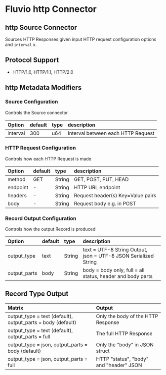 # Fluvio http Connector

## http Source Connector

Sources HTTP Responses given input HTTP request configuration options and `interval` x.

## Protocol Support

* HTTP/1.0, HTTP/1.1, HTTP/2.0

## http Metadata Modifiers

### Source Configuration

Controls the Source connector

| Option   | default  | type  | description |
| :---     | :---     | :---  | :----       |
| interval | 300      | u64   | Interval between each HTTP Request |

### HTTP Request Configuration

Controls how each HTTP Request is made

| Option   | default  | type   | description |
| :---     | :---     | :---   | :----       |
| method   | GET      | String | GET, POST, PUT, HEAD |
| endpoint | -        | String | HTTP URL endpoint |
| headers  | -        | String | Request header(s) Key=Value pairs |
| body     | -        | String | Request body e.g. in POST |

### Record Output Configuration

Controls how the output Record is produced

| Option       | default  | type   | description |
| :---         | :---     | :---   | :----       |
| output_type  | text     | String | text = UTF-8 String Output, json = UTF-8 JSON Serialized String |
| output_parts | body     | String | body = body only, full = all status, header and body parts |

## Record Type Output

| Matrix                                                      | Output                                  |
| :----                                                       | :---                                    |
| output_type = text (default), output_parts = body (default) | Only the body of the HTTP Response      |
| output_type = text (default), output_parts = full           | The full HTTP Response                  |
| output_type = json, output_parts = body (default)           | Only the "body" in JSON struct          |
| output_type = json, output_parts = full                     | HTTP "status", "body" and "header" JSON |